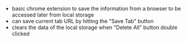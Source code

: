  - basic chrome extension to save the information from a browser to be accessed later from local storage
 - can save current tab URL by hitting the "Save Tab" button
 - clears the data of the local storage when "Delete All" button double clicked